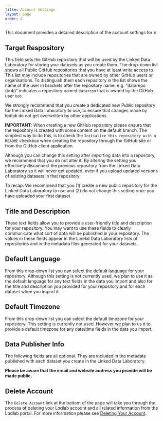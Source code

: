 ```yaml
---
title: Account Settings
layout: page
order: 2
---
```


This document provides a detailed description of the account settings form.

## Target Respository

This field sets the GitHub repository that will be used by the Linked Data Laboratory for storing your datasets as you create them.
The drop-down list shows all Public GitHub repositories that you have at least write access to. This list may include repositories
that are owned by other GitHub users or organisations. To distinguish them each repository in the list shows the name of the user 
in brackets after the repository name. e.g. "datarepo (bob)" indicates a repository named `datarepo` that is owned by the GitHub user `bob`.

We strongly recommend that you create a dedicated new Public repository for the Linked Data Laboratory to use, to ensure that changes made by lodlab
do not get overwritten by other applications. 

**IMPORTANT**: When creating a new GitHub repository please ensure that the repository is created with some content on the default branch. The
simplest way to do this, is to check the `Initialize this repository with a README` checkbox when creating the repository through the GitHub site
or from the GitHub client application. 

Although you can change this setting after importing data into a repository, we recommend that you do not alter it. By altering the setting you 
effectively disconnect the previous repository from the Linked Data Laboratory so it will never get updated, even if you upload updated versions
of existing datasets in that repository.

To recap: We recommend that you (1) create a new public repository for the Linked Data Laboratory to use and (2) do not change this setting once you 
have uploaded your first dataset.

## Title and Description

These text fields allow you to provide a user-friendly title and description for your repository. You may want to use these fields to clearly communicate
what sort of data will be published in your repository. The values in these fields appear in the Linekd Data Laboratory lists of repositories and in the 
metadata files generated for your datasets.

## Default Language

From this drop-down list you can select the default language for your repository. Although this setting is not currently used, we plan to use it as the
default language for any text fields in the data you import and also for the title and description you provided for your repository and for each dataset
when you import it.

## Default Timezone

From this drop-down list you can select the default timezone for your repository. This setting is currently not used. However we plan to us it to provide
a default timezone for any date/time fields in the data you import.

## Data Publisher Info

The following fields are all optional. They are included in the metadata published with each dataset you create in the Linked Data Laboratory. 

**Please be aware that the email and website address you provide will be made public.**

## Delete Account

The `Delete Account` link at the bottom of the page will take you through the process of deleting your Lodlab account and all related information from
the Lodlab portal. For more information please see [Deleting Your Account](./deleting-your-account.html).